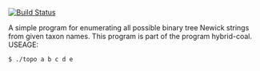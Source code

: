 [![Build Status](https://travis-ci.org/hybridLambda/tree_topo.svg?branch=master)](https://travis-ci.org/hybridLambda/tree_topo)

A simple program for enumerating all possible binary tree Newick strings from given taxon names. This program is part of the program hybrid-coal.
USEAGE:

    $ ./topo a b c d e
